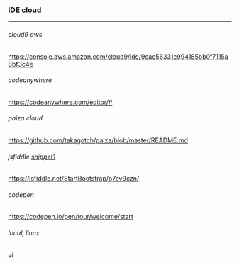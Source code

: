 ### IDE cloud
---

###### cloud9 aws
https://console.aws.amazon.com/cloud9/ide/9cae56331c994185bb0f7115a8bf3c4e


###### codeanywhere
https://codeanywhere.com/editor/#

###### paiza cloud
https://github.com/takagotch/paiza/blob/master/README.md

###### jsfiddle [snippet1](https://github.com/takagotch/snippets1)
https://jsfiddle.net/StartBootstrap/o7ev9czn/

###### codepen
https://codepen.io/pen/tour/welcome/start

###### local, linux
vi




```
```

```
```

```
```


